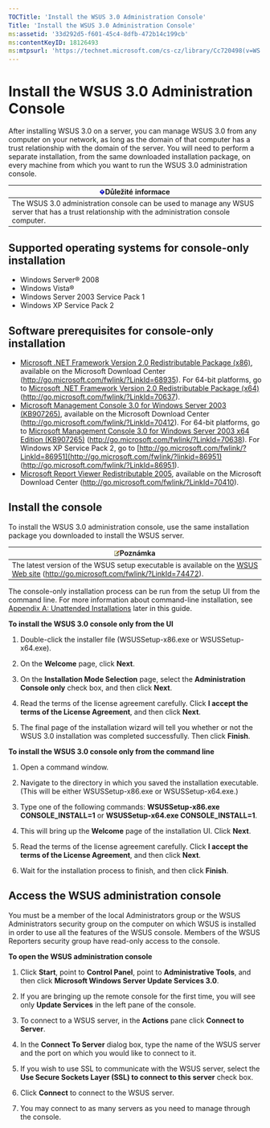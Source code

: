 ```yaml
---
TOCTitle: 'Install the WSUS 3.0 Administration Console'
Title: 'Install the WSUS 3.0 Administration Console'
ms:assetid: '33d292d5-f601-45c4-8dfb-472b14c199cb'
ms:contentKeyID: 18126493
ms:mtpsurl: 'https://technet.microsoft.com/cs-cz/library/Cc720498(v=WS.10)'
---
```


Install the WSUS 3.0 Administration Console
===========================================

After installing WSUS 3.0 on a server, you can manage WSUS 3.0 from any computer on your network, as long as the domain of that computer has a trust relationship with the domain of the server. You will need to perform a separate installation, from the same downloaded installation package, on every machine from which you want to run the WSUS 3.0 administration console.

| ![](images/Cc720498.Important(WS.10).gif)Důležité informace                                                          |
|---------------------------------------------------------------------------------------------------------------------------------------------------|
| The WSUS 3.0 administration console can be used to manage any WSUS server that has a trust relationship with the administration console computer. |

Supported operating systems for console-only installation
---------------------------------------------------------

-   Windows Server® 2008
-   Windows Vista®
-   Windows Server 2003 Service Pack 1
-   Windows XP Service Pack 2

Software prerequisites for console-only installation
----------------------------------------------------

-   [Microsoft .NET Framework Version 2.0 Redistributable Package (x86)](http://go.microsoft.com/fwlink/?linkid=68935), available on the Microsoft Download Center (http://go.microsoft.com/fwlink/?LinkId=68935). For 64-bit platforms, go to [Microsoft .NET Framework Version 2.0 Redistributable Package (x64)](http://go.microsoft.com/fwlink/?linkid=70637) (http://go.microsoft.com/fwlink/?LinkId=70637).
-   [Microsoft Management Console 3.0 for Windows Server 2003 (KB907265)](http://go.microsoft.com/fwlink/?linkid=70412), available on the Microsoft Download Center (http://go.microsoft.com/fwlink/?LinkId=70412). For 64-bit platforms, go to [Microsoft Management Console 3.0 for Windows Server 2003 x64 Edition (KB907265)](http://go.microsoft.com/fwlink/?linkid=70638) (http://go.microsoft.com/fwlink/?LinkId=70638). For Windows XP Service Pack 2, go to [http://go.microsoft.com/fwlink/?LinkId=86951](http://go.microsoft.com/fwlink/?linkid=86951) (http://go.microsoft.com/fwlink/?LinkId=86951).
-   [Microsoft Report Viewer Redistributable 2005](http://go.microsoft.com/fwlink/?linkid=70410), available on the Microsoft Download Center (http://go.microsoft.com/fwlink/?LinkId=70410).

Install the console
-------------------

To install the WSUS 3.0 administration console, use the same installation package you downloaded to install the WSUS server.

| ![](images/Cc720498.note(WS.10).gif)Poznámka                                                                                                         |
|-----------------------------------------------------------------------------------------------------------------------------------------------------------------------------------|
| The latest version of the WSUS setup executable is available on the [WSUS Web site](http://go.microsoft.com/fwlink/?linkid=74472) (http://go.microsoft.com/fwlink/?LinkId=74472). |

The console-only installation process can be run from the setup UI from the command line. For more information about command-line installation, see [Appendix A: Unattended Installations](https://technet.microsoft.com/89f11fc7-95b2-4ec4-b313-832b00fa315e) later in this guide.

**To install the WSUS 3.0 console only from the UI**
1.  Double-click the installer file (WSUSSetup-x86.exe or WSUSSetup-x64.exe).

2.  On the **Welcome** page, click **Next**.

3.  On the **Installation Mode Selection** page, select the **Administration Console only** check box, and then click **Next**.

4.  Read the terms of the license agreement carefully. Click **I accept the terms of the License Agreement**, and then click **Next**.

5.  The final page of the installation wizard will tell you whether or not the WSUS 3.0 installation was completed successfully. Then click **Finish**.

**To install the WSUS 3.0 console only from the command line**
1.  Open a command window.

2.  Navigate to the directory in which you saved the installation executable. (This will be either WSUSSetup-x86.exe or WSUSSetup-x64.exe.)

3.  Type one of the following commands: **WSUSSetup-x86.exe CONSOLE\_INSTALL=1** or **WSUSSetup-x64.exe CONSOLE\_INSTALL=1**.

4.  This will bring up the **Welcome** page of the installation UI. Click **Next**.

5.  Read the terms of the license agreement carefully. Click **I accept the terms of the License Agreement**, and then click **Next**.

6.  Wait for the installation process to finish, and then click **Finish**.

Access the WSUS administration console
--------------------------------------

You must be a member of the local Administrators group or the WSUS Administrators security group on the computer on which WSUS is installed in order to use all the features of the WSUS console. Members of the WSUS Reporters security group have read-only access to the console.

**To open the WSUS administration console**
1.  Click **Start**, point to **Control Panel**, point to **Administrative Tools**, and then click **Microsoft Windows Server Update Services 3.0**.

2.  If you are bringing up the remote console for the first time, you will see only **Update Services** in the left pane of the console.

3.  To connect to a WSUS server, in the **Actions** pane click **Connect to Server**.

4.  In the **Connect To Server** dialog box, type the name of the WSUS server and the port on which you would like to connect to it.

5.  If you wish to use SSL to communicate with the WSUS server, select the **Use Secure Sockets Layer (SSL) to connect to this server** check box.

6.  Click **Connect** to connect to the WSUS server.

7.  You may connect to as many servers as you need to manage through the console.
